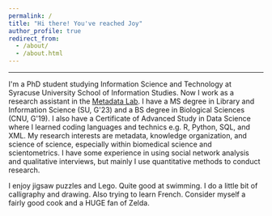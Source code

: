 ```yaml
---
permalink: /
title: "Hi there! You've reached Joy"
author_profile: true
redirect_from: 
  - /about/
  - /about.html
---
```


------
I'm a PhD student studying Information Science and Technology at Syracuse University School of Information Studies. Now I work as a research assistant in the <a href="https://lab.metadataetc.org/">Metadata Lab</a>. I have a MS degree in Library and Information Science (SU, G'23) and a BS degree in Biological Sciences (CNU, G'19). I also have a Certificate of Advanced Study in Data Science where I learned coding languages and technics e.g. R, Python, SQL, and XML. My research interests are metadata, knowledge organization, and science of science, especially within biomedical science and scientometrics. I have some experience in using social network analysis and qualitative interviews, but mainly I use quantitative methods to conduct research.

I enjoy jigsaw puzzles and Lego. Quite good at swimming. I do a little bit of calligraphy and drawing. Also trying to learn French. Consider myself a fairly good cook and a HUGE fan of Zelda.

